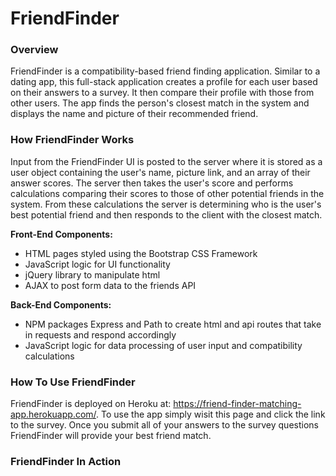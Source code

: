 # FriendFinder

### Overview
FriendFinder is a compatibility-based friend finding application. Similar to a dating app, this full-stack application creates a profile for each user based on their answers to a survey. It then compare their profile with those from other users. The app finds the person's closest match in the system and displays the name and picture of their recommended friend.

### How FriendFinder Works
Input from the FriendFinder UI is posted to the server where it is stored as a user object containing the user's name, picture link, and an array of their answer scores. The server then takes the user's score and performs calculations comparing their scores to those of other potential friends in the system. From these calculations the server is determining who is the user's best potential friend and then responds to the client with the closest match.

**Front-End Components:**
* HTML pages styled using the Bootstrap CSS Framework
* JavaScript logic for UI functionality
* jQuery library to manipulate html
* AJAX to post form data to the friends API

**Back-End Components:**
* NPM packages Express and Path to create html and api routes that take in requests and respond accordingly
* JavaScript logic for data processing of user input and compatibility calculations

### How To Use FriendFinder
FriendFinder is deployed on Heroku at: https://friend-finder-matching-app.herokuapp.com/. To use the app simply wisit this page and click the link to the survey. Once you submit all of your answers to the survey questions FriendFinder will provide your best friend match.

### FriendFinder In Action
